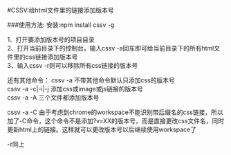 #CSSV:给html文件里的链接添加版本号

###使用方法:
安装:npm install cssv -g

1、打开要添加版本号的项目目录<br>
2、打开当前目录下的控制台，输入cssv -a回车即可给当前目录下的所有html文件里的css链接添加版本号<br>
3、输入cssv -r则可以移除所有css链接的版本号<br>

还有其他命令：
cssv -a  不带其他命令默认只添加css的版本号<br>
cssv -a -c|-i|-j  添加css或image或js链接的版本号<br>
cssv -a -A 三个文件都添加版本号<br>

cssv -a -C    由于考虑到chrome的workspace不能识别带后缀名的css链接，所以加了-C命令，这个命令不是添加?v=XX的版本号，而是直接更改css文件名，同时更新html上的链接。这样就可以更改版本号以后继续使用workspace了

-r同上


